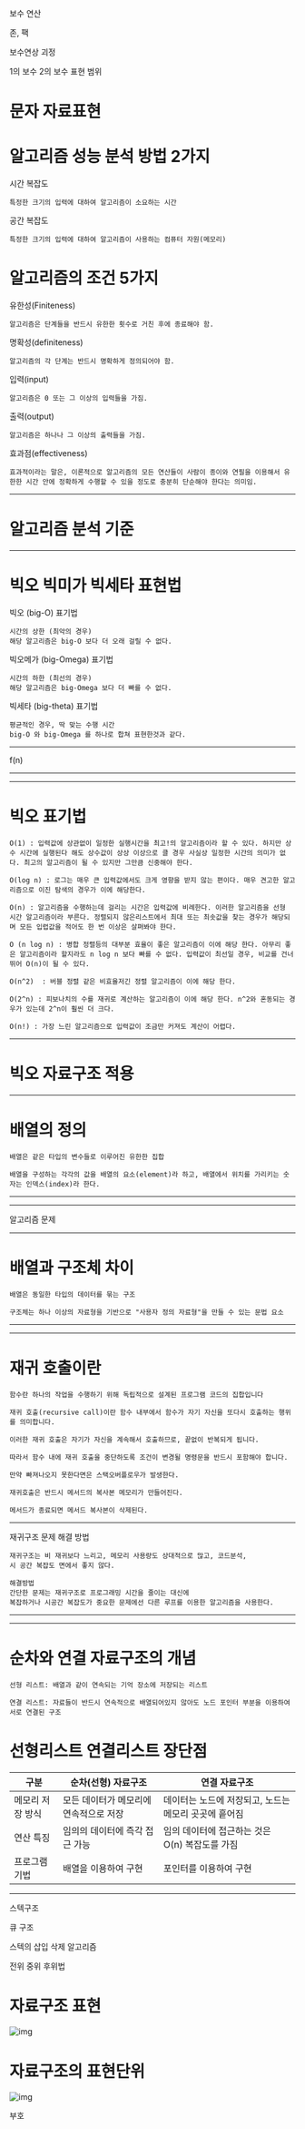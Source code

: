보수 연산


존, 팩

보수연상 괴정

1의 보수 2의 보수 표현 범위

# 문자 자료표현

# 알고리즘 성능 분석 방법 2가지

시간 복잡도

    특정한 크기의 입력에 대하여 알고리즘이 소요하는 시간

공간 복잡도

    특정한 크기의 입력에 대하여 알고리즘이 사용하는 컴퓨터 자원(메모리)

# 알고리즘의 조건 5가지

유한성(Finiteness)

    알고리즘은 단계들을 반드시 유한한 횟수로 거친 후에 종료해야 함.

명확성(definiteness)

    알고리즘의 각 단계는 반드시 명확하게 정의되어야 함.

입력(input)

    알고리즘은 0 또는 그 이상의 입력들을 가짐.

출력(output)

    알고리즘은 하나나 그 이상의 출력들을 가짐.

효과점(effectiveness)

    효과적이라는 말은, 이론적으로 알고리즘의 모든 연산들이 사람이 종이와 연필을 이용해서 유한한 시간 안에 정확하게 수행할 수 있을 정도로 충분히 단순해야 한다는 의미임.

--------

# 알고리즘 분석 기준

----

# 빅오 빅미가 빅세타 표현법

빅오 (big-O) 표기법

    시간의 상한 (최악의 경우)
    해당 알고리즘은 big-O 보다 더 오래 걸릴 수 없다.

 

빅오메가 (big-Omega) 표기법

    시간의 하한 (최선의 경우)
    해당 알고리즘은 big-Omega 보다 더 빠를 수 없다.

 

빅세타 (big-theta) 표기법

    평균적인 경우, 딱 맞는 수행 시간
    big-O 와 big-Omega 를 하나로 합쳐 표현한것과 같다. 


------


f(n)

-----

--------------------------------
# 빅오 표기법

    O(1) : 입력값에 상관없이 일정한 실행시간을 최고!의 알고리즘이라 할 수 있다. 하지만 상수 시간에 실행된다 해도 상수값이 상상 이상으로 클 경우 사실상 일정한 시간의 의미가 없다. 최고의 알고리즘이 될 수 있지만 그만큼 신중해야 한다.

    O(log n) : 로그는 매우 큰 입력값에서도 크게 영향을 받지 않는 편이다. 매우 견고한 알고리즘으로 이진 탐색의 경우가 이에 해당한다.

    O(n) : 알고리즘을 수행하는데 걸리는 시간은 입력값에 비례한다. 이러한 알고리즘을 선형 시간 알고리즘이라 부른다. 정렬되지 않은리스트에서 최대 또는 최솟값을 찾는 경우가 해당되며 모든 입렵값을 적어도 한 번 이상은 살펴봐야 한다.

    O (n log n) : 병합 정렬등의 대부분 효율이 좋은 알고리즘이 이에 해당 한다. 아무리 좋은 알고리즘이라 할지라도 n log n 보다 빠를 수 없다. 입력값이 최선일 경우, 비교를 건너 뛰어 O(n)이 될 수 있다.

    O(n^2)  : 버블 정렬 같은 비효율저긴 정렬 알고리즘이 이에 해당 한다.

    O(2^n) : 피보나치의 수를 재귀로 계산하는 알고리즘이 이에 해당 한다. n^2와 혼동되는 경우가 있는데 2^n이 훨씬 더 크다.

    O(n!) : 가장 느린 알고리즘으로 입력값이 조금만 커져도 계산이 어렵다.

----

# 빅오 자료구조 적용

-------

# 배열의 정의

    배열은 같은 타입의 변수들로 이루어진 유한한 집합

    배열을 구성하는 각각의 값을 배열의 요소(element)라 하고, 배열에서 위치를 가리키는 숫자는 인덱스(index)라 한다.

----

---

알고리즘 문제



---

# 배열과 구조체 차이

    배열은 동일한 타입의 데이터를 묶는 구조

    구조체는 하나 이상의 자료형을 기반으로 "사용자 정의 자료형"을 만들 수 있는 문법 요소

---

------

# 재귀 호출이란 

    함수란 하나의 작업을 수행하기 위해 독립적으로 설계된 프로그램 코드의 집합입니다

    재귀 호출(recursive call)이란 함수 내부에서 함수가 자기 자신을 또다시 호출하는 행위를 의미합니다.

    이러한 재귀 호출은 자기가 자신을 계속해서 호출하므로, 끝없이 반복되게 됩니다.

    따라서 함수 내에 재귀 호출을 중단하도록 조건이 변경될 명령문을 반드시 포함해야 합니다.

    만약 빠져나오지 못한다면은 스택오버플로우가 발생한다. 

    재귀호출은 반드시 메서드의 복사본 메모리가 만들어진다.
    
    메서드가 종료되면 메서드 복사본이 삭제된다.

------

재귀구조 문제 해결 방법

    재귀구조는 비 재귀보다 느리고, 메모리 사용량도 상대적으로 많고, 코드분석,
    시 공간 복잡도 면에서 좋지 않다.

    해결방법
    간단한 문제는 재귀구조로 프로그래밍 시간을 줄이는 대신에
    복잡하거나 시공간 복잡도가 중요한 문제에선 다른 루프를 이용한 알고리즘을 사용한다.

----

---

# 순차와 연결 자료구조의 개념

    선형 리스트: 배열과 같이 연속되는 기억 장소에 저장되는 리스트

    연결 리스트: 자료들이 반드시 연속적으로 배열되어있지 않아도 노드 포인터 부분을 이용하여 서로 연결된 구조

# 선형리스트 연결리스트 장단점



|구분|순차(선형) 자료구조|연결 자료구조|
| --- | --- | --- |
|메모리 저장 방식|모든 데이터가 메모리에 연속적으로 저장|데이터는 노드에 저장되고, 노드는 메모리 곳곳에 흩어짐|
|연산 특징|임의의 데이터에 즉각 접근 가능|임의 데이터에 접근하는 것은 O(n) 복잡도를 가짐|
|프로그램 기법|배열을 이용하여 구현|포인터를 이용하여 구현|

---


스텍구조

큐 구조

스텍의 삽입 삭제 알고리즘

전위 중위 후위법

# 자료구조 표현

![img](./img/자료의표현.png)

# 자료구조의 표현단위

![img](./img/자료의단위.png)


부호
